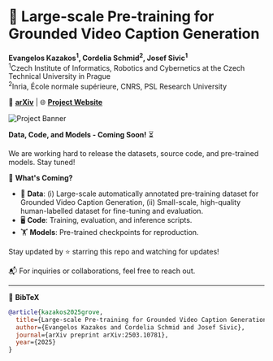 # 🚀 Large-scale Pre-training for Grounded Video Caption Generation

**Evangelos Kazakos<sup>1</sup>, Cordelia Schmid<sup>2</sup>, Josef Sivic<sup>1</sup>**  
<sup>1</sup>Czech Institute of Informatics, Robotics and Cybernetics at the Czech Technical University in Prague  
<sup>2</sup>Inria, École normale supérieure, CNRS, PSL Research University

📄 [**arXiv**](https://arxiv.org/abs/2503.10781) | 🌐 [**Project Website**](https://ekazakos.github.io/grounded_video_caption_generation/)

![Project Banner](teaser.png)

**Data, Code, and Models - Coming Soon!** ⏳  

We are working hard to release the datasets, source code, and pre-trained models. Stay tuned!  

📌 **What's Coming?**  
- 📂 **Data**: (i) Large-scale automatically annotated pre-training dataset for Grounded Video Caption Generation, (ii) Small-scale, high-quality human-labelled dataset for fine-tuning and evaluation.  
- 🖥️ **Code**: Training, evaluation, and inference scripts.
- 🏋️ **Models**: Pre-trained checkpoints for reproduction. 

Stay updated by ⭐ starring this repo and watching for updates!

📬 For inquiries or collaborations, feel free to reach out.

---

📖 **BibTeX**
```bibtex
@article{kazakos2025grove,
  title={Large-scale Pre-training for Grounded Video Caption Generation},
  author={Evangelos Kazakos and Cordelia Schmid and Josef Sivic},
  journal={arXiv preprint arXiv:2503.10781},
  year={2025}
}
